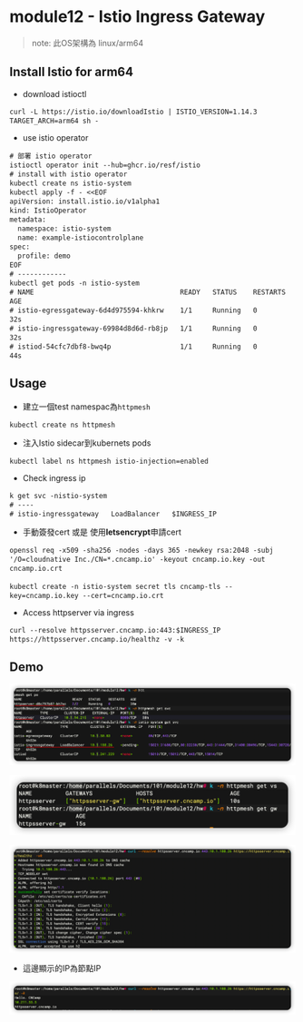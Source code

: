 # module12 - Istio Ingress Gateway

> note: 此OS架構為 linux/arm64

## Install Istio for arm64

- download istioctl

```shell
curl -L https://istio.io/downloadIstio | ISTIO_VERSION=1.14.3 TARGET_ARCH=arm64 sh -
```

- use istio operator 

```shell
# 部署 istio operator
istioctl operator init --hub=ghcr.io/resf/istio
# install with istio operator
kubectl create ns istio-system
kubectl apply -f - <<EOF
apiVersion: install.istio.io/v1alpha1
kind: IstioOperator
metadata:
  namespace: istio-system
  name: example-istiocontrolplane
spec:
  profile: demo
EOF
# ------------
kubectl get pods -n istio-system
# NAME                                    READY   STATUS    RESTARTS   AGE
# istio-egressgateway-6d4d975594-khkrw    1/1     Running   0          32s
# istio-ingressgateway-69984d8d6d-rb8jp   1/1     Running   0          32s
# istiod-54cfc7dbf8-bwq4p                 1/1     Running   0          44s
```

## Usage

- 建立一個test namespac為`httpmesh`

```shell
kubectl create ns httpmesh
```

- 注入Istio sidecar到kubernets pods

```shell
kubectl label ns httpmesh istio-injection=enabled
```

- Check ingress ip

```shell
k get svc -nistio-system
# ----
# istio-ingressgateway   LoadBalancer   $INGRESS_IP
```

- 手動簽發cert 或是 使用**letsencrypt**申請cert

```shell
openssl req -x509 -sha256 -nodes -days 365 -newkey rsa:2048 -subj '/O=cloudnative Inc./CN=*.cncamp.io' -keyout cncamp.io.key -out cncamp.io.crt  

kubectl create -n istio-system secret tls cncamp-tls --key=cncamp.io.key --cert=cncamp.io.crt
```

- Access httpserver via ingress

```shell
curl --resolve httpsserver.cncamp.io:443:$INGRESS_IP https://httpsserver.cncamp.io/healthz -v -k
```

## Demo

![image-20220814232624788](assets/image-20220814232624788.png)

![image-20220814233036679](assets/image-20220814233036679.png)

![image-20220814233214754](assets/image-20220814233214754.png)

- 這邊顯示的IP為節點IP

![image-20220814233255301](assets/image-20220814233255301.png)
